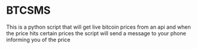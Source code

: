 # BTCSMS
This is a python script that will get live bitcoin prices from an api and when the price hits certain prices the script will send a message to your phone informing you of the price
